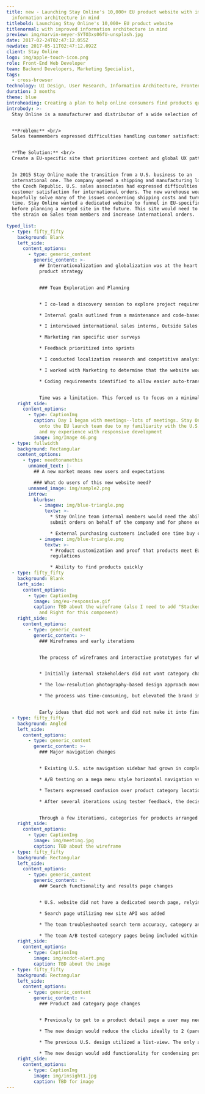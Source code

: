 ```yaml
---
title: new - Launching Stay Online's 10,000+ EU product website with improved
  information architecture in mind
titlebold: Launching Stay Online's 10,000+ EU product website
titlenormal: with improved information architecture in mind
preview: img/marvin-meyer-SYTO3xs06fU-unsplash.jpg
date: 2017-02-24T02:47:12.055Z
newdate: 2017-05-11T02:47:12.092Z
client: Stay Online
logo: img/apple-touch-icon.png
role: Front-End Web Developer
team: Backend Developers, Marketing Specialist,
tags:
  - cross-browser
technology: UI Design, User Research, Information Architecture, Frontend Technology
duration: 3 months
theme: blue
introheading: Creating a plan to help online consumers find products quickly and globally
introbody: >-
  Stay Online is a manufacturer and distributor of a wide selection of power cords and cables for the data center, power infrastructure and industrial markets.


  **Problem:** <br/>
  Sales teammembers expressed difficulties handling customer satisfaction for international orders through the current website.


  **The Solution:** <br/> 
  Create a EU-specific site that prioritizes content and global UX patterns in order to increase sales and meets international standards.


  In 2015 Stay Online made the transition from a U.S. business to an
  international one. The company opened a shipping and manufacturing location in
  the Czech Republic. U.S. sales associates had expressed difficulties handling
  customer satisfaction for international orders. The new warehouse would
  hopefully solve many of the issues concerning shipping costs and turnaround
  time. Stay Online wanted a dedicated website to funnel in EU-specific orders
  before planning a merged site in the future. This site would need to reduce
  the strain on Sales team members and increase international orders.
  
typed_list:
  - type: fifty_fifty
    background: Blank
    left_side:
      content_options:
        - type: generic_content
          generic_content: >-
            ## Internationalization and globalization was at the heart of
            product strategy


            ### Team Exploration and Planning


            * I co-lead a discovery session to explore project requirements, limitations, globalization needs, and eCommerce workflow

            * Internal goals outlined from a maintenance and code-based standpoint.

            * I interviewed international sales interns, Outside Sales team members, and the Marketing team for their specific needs

            * Marketing ran specific user surveys

            * Feedback prioritized into sprints

            * I conducted localization research and competitive analysis

            * I worked with Marketing to determine that the website would need multi-language support, translated documentation, and branding tweaks

            * Coding requirements identified to allow easier auto-translation of content


            Time was a limitation. This forced us to focus on a minimal viable experience for the initial sprint. A large amount of product APIs were required with little to no rewrite as the U.S. site also used the same data. Existing sub-sites and marketing materials would be carried over incrementally as translations completed.
    right_side:
      content_options:
        - type: CaptionImg
          caption: Day 1 began with meetings--lots of meetings. Stay Online brought me
            onto the EU launch team due to my familiarity with the U.S. website
            and my experience with responsive development
          image: img/Image 46.png
  - type: fullwidth
    background: Rectangular
    content_options:
      - type: needtonamethis
        unnamed_text: |-
          ## A new market means new users and expectations

          ### What do users of this new website need?
        unnamed_image: img/sample2.png
        introw:
          blurbsw:
            - imagew: img/blue-triangle.png
              textw: >-
                * Stay Online team internal members would need the ability to
                submit orders on behalf of the company and for phone orders

                * External purchasing customers included one time buy customers and return annual buyers who bought in bulk
            - imagew: img/blue-triangle.png
              textw: >-
                * Product customization and proof that products meet EU
                regulations

                * Ability to find products quickly
  - type: fifty_fifty
    background: Blank
    left_side:
      content_options:
        - type: CaptionImg
          image: img/eu-responsive.gif
          caption: TBD about the wireframe (also I need to add "Stacked Image" to the Left
            and Right for this component)
    right_side:
      content_options:
        - type: generic_content
          generic_content: >-
            ### Wireframes and early iterations


            The process of wireframes and interactive prototypes for which the team would be conducted A/B testing a few things worked and didn’t in the ideation process.


            * Initially internal stakeholders did not want category changes, but minifying categories proved helpful for user experience and profitable when considering click-through rate once the site moved into development. 

            * The low-resolution photography-based design approach moved to high-resolution display images and iconography/illustration instead of cut out products. 

            * The process was time-consuming, but elevated the brand image. The responsive menu, which went through many iterations and tests, proved one of the design's strengths.


            Early ideas that did not work and did not make it into final designs include a horizontal top menu for products, no sidebar layout, and homepage content consensus.
  - type: fifty_fifty
    background: Angled
    left_side:
      content_options:
        - type: generic_content
          generic_content: >-
            ### Major navigation changes


            * Existing U.S. site navigation sidebar had grown in complexity over time

            * A/B testing on a mega menu style horizontal navigation vs the existing vertical style conducted

            * Testers expressed confusion over product category location (mega menu was not toggled on load so the only available navigation link was “products”)

            * After several iterations using tester feedback, the decision was made to revert to the sidebar approach but keep the new category labels


            Through a few iterations, categories for products arranged on the sidebar led to less time scrolling on the homepage and a higher click through rate. Previously, heat maps showed that the long category list (originally requiring scrolling) experienced a below-the-fold drop-off. After the categories were reduced the heat map data proved more evenly distributed.
    right_side:
      content_options:
        - type: CaptionImg
          image: img/meeting.jpg
          caption: TBD about the wireframe
  - type: fifty_fifty
    background: Rectangular
    left_side:
      content_options:
        - type: generic_content
          generic_content: >-
            ### Search functionality and results page changes


            * U.S. website did not have a dedicated search page, relying on a Google search plugin that would populate results within a frame

            * Search page utilizing new site API was added

            * The team troubleshooted search term accuracy, category and individual product keyword tagging, as well as accounted for misspellings

            * The team A/B tested category pages being included within the result
    right_side:
      content_options:
        - type: CaptionImg
          image: img/ncdot-alert.png
          caption: TBD about the image
  - type: fifty_fifty
    background: Rectangular
    left_side:
      content_options:
        - type: generic_content
          generic_content: >-
            ### Product and category page changes


            * Previously to get to a product detail page a user may need to click through up to 4 or 5 categories

            * The new design would reduce the clicks ideally to 2 (parent and then sub category)

            * The previous U.S. design utilized a list-view. The only advantage to the detail view was wishlisting an item or checking technical documents

            * The new design would add functionality for condensing products differentiated previously only by length and color, as well as adding info related to shipping, VAT, and safety certifications
    right_side:
      content_options:
        - type: CaptionImg
          image: img/insight1.jpg
          caption: TBD for image
---
```

